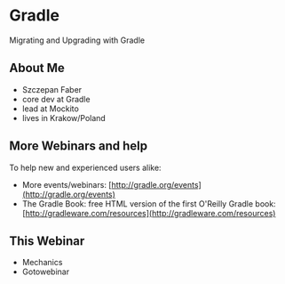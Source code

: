 # Gradle

Migrating and Upgrading with Gradle

## About Me

* Szczepan Faber
* core dev at Gradle
* lead at Mockito
* lives in Krakow/Poland

## More Webinars and help

To help new and experienced users alike:

* More events/webinars: [http://gradle.org/events](http://gradle.org/events)
* The Gradle Book: free HTML version of the first O'Reilly Gradle book: [http://gradleware.com/resources](http://gradleware.com/resources)

## This Webinar

* Mechanics
* Gotowebinar